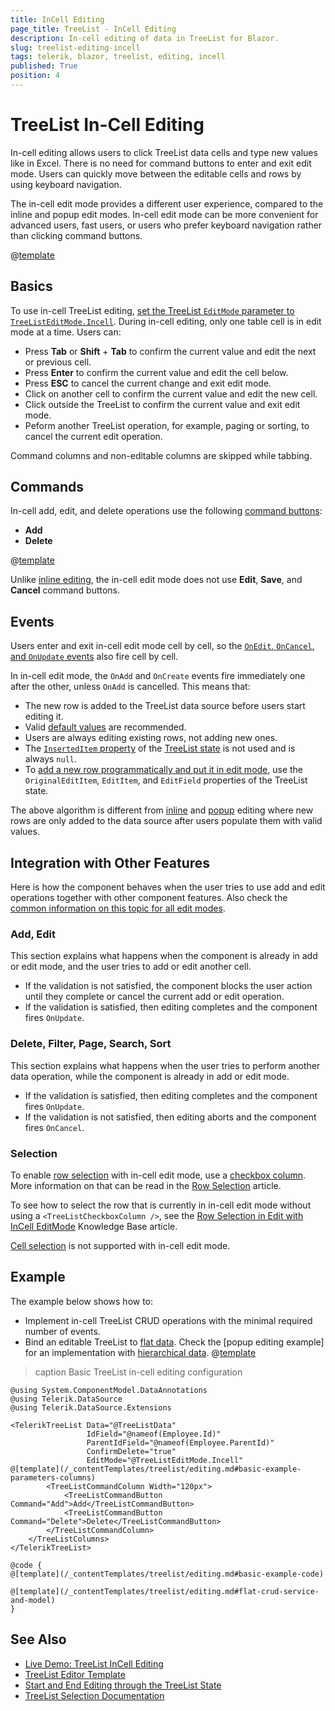 ```yaml
---
title: InCell Editing
page_title: TreeList - InCell Editing
description: In-cell editing of data in TreeList for Blazor.
slug: treelist-editing-incell
tags: telerik, blazor, treelist, editing, incell
published: True
position: 4
---
```


# TreeList In-Cell Editing

In-cell editing allows users to click TreeList data cells and type new values like in Excel. There is no need for command buttons to enter and exit edit mode. Users can quickly move between the editable cells and rows by using keyboard navigation.

The in-cell edit mode provides a different user experience, compared to the inline and popup edit modes. In-cell edit mode can be more convenient for advanced users, fast users, or users who prefer keyboard navigation rather than clicking command buttons.

@[template](/_contentTemplates/treelist/editing.md#overview-required)

## Basics

To use in-cell TreeList editing, [set the TreeList `EditMode` parameter to `TreeListEditMode.Incell`](slug:treelist-editing-overview#edit-modes). During in-cell editing, only one table cell is in edit mode at a time. Users can:

* Press **Tab** or **Shift** + **Tab** to confirm the current value and edit the next or previous cell.
* Press **Enter** to confirm the current value and edit the cell below.
* Press **ESC** to cancel the current change and exit edit mode.
* Click on another cell to confirm the current value and edit the new cell.
* Click outside the TreeList to confirm the current value and exit edit mode.
* Peform another TreeList operation, for example, paging or sorting, to cancel the current edit operation.

Command columns and non-editable columns are skipped while tabbing.

## Commands

In-cell add, edit, and delete operations use the following [command buttons](slug:treelist-editing-overview#commands):

* **Add**
* **Delete**

@[template](/_contentTemplates/treelist/editing.md#without-commands)

Unlike [inline editing](slug:treelist-editing-inline), the in-cell edit mode does not use **Edit**, **Save**, and **Cancel** command buttons.

## Events

Users enter and exit in-cell edit mode cell by cell, so the [`OnEdit`, `OnCancel`, and `OnUpdate` events](slug:treelist-editing-overview#events) also fire cell by cell.

In in-cell edit mode, the `OnAdd` and `OnCreate` events fire immediately one after the other, unless `OnAdd` is cancelled. This means that:

* The new row is added to the TreeList data source before users start editing it.
* Valid [default values](slug:grid-kb-default-value-for-new-row) are recommended.
* Users are always editing existing rows, not adding new ones.
* The [`InsertedItem` property](slug:treelist-state#information-in-the-treelist-state) of the [TreeList state](slug:treelist-state) is not used and is always `null`.
* To [add a new row programmatically and put it in edit mode](slug:grid-kb-add-edit-state), use the `OriginalEditItem`, `EditItem`, and `EditField` properties of the TreeList state.

The above algorithm is different from [inline](slug:treelist-editing-inline) and [popup](slug:treelist-editing-popup) editing where new rows are only added to the data source after users populate them with valid values.

## Integration with Other Features

Here is how the component behaves when the user tries to use add and edit operations together with other component features. Also check the [common information on this topic for all edit modes](slug:treelist-editing-overview#integration-with-other-features).

### Add, Edit

This section explains what happens when the component is already in add or edit mode, and the user tries to add or edit another cell.

* If the validation is not satisfied, the component blocks the user action until they complete or cancel the current add or edit operation.
* If the validation is satisfied, then editing completes and the component fires `OnUpdate`.

### Delete, Filter, Page, Search, Sort

This section explains what happens when the user tries to perform another data operation, while the component is already in add or edit mode.

* If the validation is satisfied, then editing completes and the component fires `OnUpdate`.
* If the validation is not satisfied, then editing aborts and the component fires `OnCancel`.

### Selection

To enable [row selection](slug:treelist-selection-row) with in-cell edit mode, use a [checkbox column](slug:treelist-columns-checkbox). More information on that can be read in the [Row Selection](slug:treelist-selection-row#selection-and-editing-modes) article.

To see how to select the row that is currently in in-cell edit mode without using a `<TreeListCheckboxColumn />`, see the [Row Selection in Edit with InCell EditMode](slug:grid-kb-row-select-incell-edit) Knowledge Base article.

[Cell selection](slug:treelist-selection-cell) is not supported with in-cell edit mode.

## Example

The example below shows how to:

* Implement in-cell TreeList CRUD operations with the minimal required number of events.
* Bind an editable TreeList to [flat data](slug:treelist-data-binding-flat-data). Check the [popup editing example] for an implementation with [hierarchical data](slug:treelist-data-binding-hierarchical-data).
@[template](/_contentTemplates/treelist/editing.md#basic-example-description)

>caption Basic TreeList in-cell editing configuration

````RAZOR
@using System.ComponentModel.DataAnnotations
@using Telerik.DataSource
@using Telerik.DataSource.Extensions

<TelerikTreeList Data="@TreeListData"
                 IdField="@nameof(Employee.Id)"
                 ParentIdField="@nameof(Employee.ParentId)"
                 ConfirmDelete="true"
                 EditMode="@TreeListEditMode.Incell"
@[template](/_contentTemplates/treelist/editing.md#basic-example-parameters-columns)
        <TreeListCommandColumn Width="120px">
            <TreeListCommandButton Command="Add">Add</TreeListCommandButton>
            <TreeListCommandButton Command="Delete">Delete</TreeListCommandButton>
        </TreeListCommandColumn>
    </TreeListColumns>
</TelerikTreeList>

@code {
@[template](/_contentTemplates/treelist/editing.md#basic-example-code)

@[template](/_contentTemplates/treelist/editing.md#flat-crud-service-and-model)
}
````

## See Also

* [Live Demo: TreeList InCell Editing](https://demos.telerik.com/blazor-ui/treelist/editing-incell)
* [TreeList Editor Template](slug:treelist-templates-editor)
* [Start and End Editing through the TreeList State](slug:grid-kb-add-edit-state)
* [TreeList Selection Documentation](slug:treelist-selection-overview)
